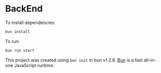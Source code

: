 # BackEnd

To install dependencies:

```bash
bun install
```

To run:

```bash
bun run start
```





This project was created using `bun init` in bun v1.2.6. [Bun](https://bun.sh) is a fast all-in-one JavaScript runtime.
